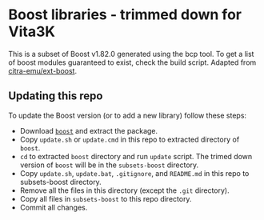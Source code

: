 # Boost libraries - trimmed down for Vita3K

This is a subset of Boost v1.82.0 generated using the bcp tool. To get a list of boost modules guaranteed to exist, check the build script.
Adapted from [citra-emu/ext-boost](https://github.com/citra-emu/ext-boost).

## Updating this repo

To update the Boost version (or to add a new library) follow these steps:

- Download [`boost`](https://boost.org) and extract the package.
- Copy `update.sh` or `update.cmd` in this repo to extracted directory of `boost`.
- `cd` to extracted `boost` directory and run `update` script. The trimed down version of `boost` will be in the `subsets-boost` directory.
- Copy `update.sh`, `update.bat`, `.gitignore`, and `README.md` in this repo to subsets-boost directory.
- Remove all the files in this directory (except the `.git` directory).
- Copy all files in `subsets-boost` to this repo directory.
- Commit all changes.